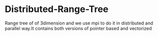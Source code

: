 # Distributed-Range-Tree
Range tree of of 3dimension and we use mpi to do it in distributed and parallel way.It contains both versions of pointer based and vectorized
